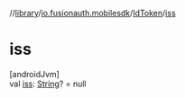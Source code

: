 //[library](../../../index.md)/[io.fusionauth.mobilesdk](../index.md)/[IdToken](index.md)/[iss](iss.md)

# iss

[androidJvm]\
val [iss](iss.md): [String](https://kotlinlang.org/api/latest/jvm/stdlib/kotlin/-string/index.html)? = null

